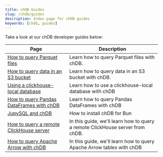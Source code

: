 ```yaml
---
title: chDB Guides
slug: /chdb/guides
description: Index page for chDB guides
keywords: [chdb, guides]
---
```


Take a look at our chDB developer guides below:

<!-- 
The following table of contents is autogenerated by https://github.com/ClickHouse/clickhouse-docs/blob/main/scripts/autogenerate-table-of-contents.sh
from YAML frontmatter fields title, slug, description. If you've found an error 
in the table of contents, please edit the frontmatter of the files directly.
-->

| Page | Description |
|-----|-----|
| [How to query Parquet files](/docs/chdb/guides/querying-parquet) | Learn how to query Parquet files with chDB. |
| [How to query data in an S3 bucket](/docs/chdb/guides/querying-s3) | Learn how to query data in an S3 bucket with chDB. |
| [Using a clickhouse-local database](/docs/chdb/guides/clickhouse-local) | Learn how to use a clickhouse-local database with chDB |
| [How to query Pandas DataFrames with chDB](/docs/chdb/guides/pandas) | Learn how to query Pandas DataFrames with chDB |
| [JupySQL and chDB](/docs/chdb/guides/jupysql) | How to install chDB for Bun |
| [How to query a remote ClickHouse server](/docs/chdb/guides/query-remote-clickhouse) | In this guide, we'll learn how to query a remote ClickHouse server from chDB. |
| [How to query Apache Arrow with chDB](/docs/chdb/guides/apache-arrow) | In this guide, we'll learn how to query Apache Arrow tables with chDB |
